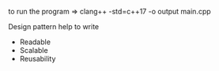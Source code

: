 to run the program
=> clang++ -std=c++17 -o output main.cpp

Design pattern help to write
- Readable
- Scalable
- Reusability
